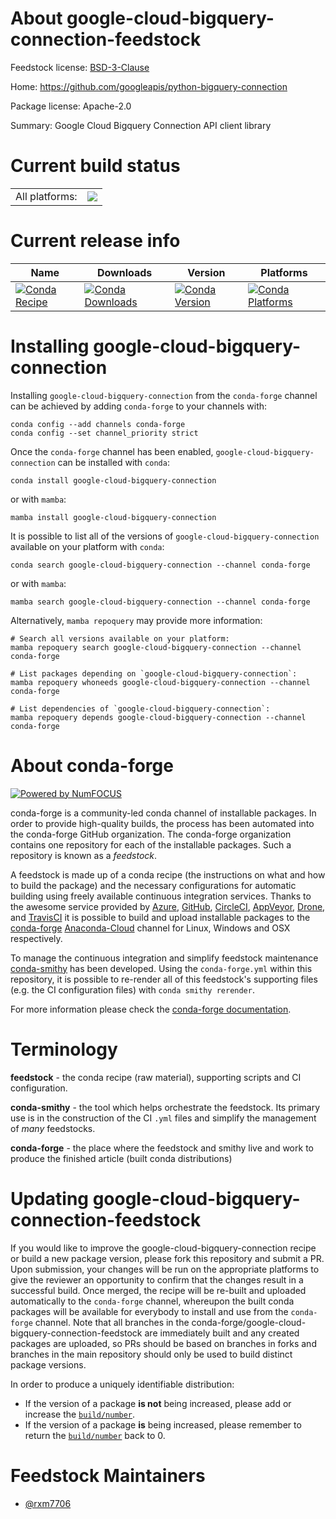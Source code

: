 About google-cloud-bigquery-connection-feedstock
================================================

Feedstock license: [BSD-3-Clause](https://github.com/conda-forge/google-cloud-bigquery-connection-feedstock/blob/main/LICENSE.txt)

Home: https://github.com/googleapis/python-bigquery-connection

Package license: Apache-2.0

Summary: Google Cloud Bigquery Connection API client library

Current build status
====================


<table><tr><td>All platforms:</td>
    <td>
      <a href="https://dev.azure.com/conda-forge/feedstock-builds/_build/latest?definitionId=20300&branchName=main">
        <img src="https://dev.azure.com/conda-forge/feedstock-builds/_apis/build/status/google-cloud-bigquery-connection-feedstock?branchName=main">
      </a>
    </td>
  </tr>
</table>

Current release info
====================

| Name | Downloads | Version | Platforms |
| --- | --- | --- | --- |
| [![Conda Recipe](https://img.shields.io/badge/recipe-google--cloud--bigquery--connection-green.svg)](https://anaconda.org/conda-forge/google-cloud-bigquery-connection) | [![Conda Downloads](https://img.shields.io/conda/dn/conda-forge/google-cloud-bigquery-connection.svg)](https://anaconda.org/conda-forge/google-cloud-bigquery-connection) | [![Conda Version](https://img.shields.io/conda/vn/conda-forge/google-cloud-bigquery-connection.svg)](https://anaconda.org/conda-forge/google-cloud-bigquery-connection) | [![Conda Platforms](https://img.shields.io/conda/pn/conda-forge/google-cloud-bigquery-connection.svg)](https://anaconda.org/conda-forge/google-cloud-bigquery-connection) |

Installing google-cloud-bigquery-connection
===========================================

Installing `google-cloud-bigquery-connection` from the `conda-forge` channel can be achieved by adding `conda-forge` to your channels with:

```
conda config --add channels conda-forge
conda config --set channel_priority strict
```

Once the `conda-forge` channel has been enabled, `google-cloud-bigquery-connection` can be installed with `conda`:

```
conda install google-cloud-bigquery-connection
```

or with `mamba`:

```
mamba install google-cloud-bigquery-connection
```

It is possible to list all of the versions of `google-cloud-bigquery-connection` available on your platform with `conda`:

```
conda search google-cloud-bigquery-connection --channel conda-forge
```

or with `mamba`:

```
mamba search google-cloud-bigquery-connection --channel conda-forge
```

Alternatively, `mamba repoquery` may provide more information:

```
# Search all versions available on your platform:
mamba repoquery search google-cloud-bigquery-connection --channel conda-forge

# List packages depending on `google-cloud-bigquery-connection`:
mamba repoquery whoneeds google-cloud-bigquery-connection --channel conda-forge

# List dependencies of `google-cloud-bigquery-connection`:
mamba repoquery depends google-cloud-bigquery-connection --channel conda-forge
```


About conda-forge
=================

[![Powered by
NumFOCUS](https://img.shields.io/badge/powered%20by-NumFOCUS-orange.svg?style=flat&colorA=E1523D&colorB=007D8A)](https://numfocus.org)

conda-forge is a community-led conda channel of installable packages.
In order to provide high-quality builds, the process has been automated into the
conda-forge GitHub organization. The conda-forge organization contains one repository
for each of the installable packages. Such a repository is known as a *feedstock*.

A feedstock is made up of a conda recipe (the instructions on what and how to build
the package) and the necessary configurations for automatic building using freely
available continuous integration services. Thanks to the awesome service provided by
[Azure](https://azure.microsoft.com/en-us/services/devops/), [GitHub](https://github.com/),
[CircleCI](https://circleci.com/), [AppVeyor](https://www.appveyor.com/),
[Drone](https://cloud.drone.io/welcome), and [TravisCI](https://travis-ci.com/)
it is possible to build and upload installable packages to the
[conda-forge](https://anaconda.org/conda-forge) [Anaconda-Cloud](https://anaconda.org/)
channel for Linux, Windows and OSX respectively.

To manage the continuous integration and simplify feedstock maintenance
[conda-smithy](https://github.com/conda-forge/conda-smithy) has been developed.
Using the ``conda-forge.yml`` within this repository, it is possible to re-render all of
this feedstock's supporting files (e.g. the CI configuration files) with ``conda smithy rerender``.

For more information please check the [conda-forge documentation](https://conda-forge.org/docs/).

Terminology
===========

**feedstock** - the conda recipe (raw material), supporting scripts and CI configuration.

**conda-smithy** - the tool which helps orchestrate the feedstock.
                   Its primary use is in the construction of the CI ``.yml`` files
                   and simplify the management of *many* feedstocks.

**conda-forge** - the place where the feedstock and smithy live and work to
                  produce the finished article (built conda distributions)


Updating google-cloud-bigquery-connection-feedstock
===================================================

If you would like to improve the google-cloud-bigquery-connection recipe or build a new
package version, please fork this repository and submit a PR. Upon submission,
your changes will be run on the appropriate platforms to give the reviewer an
opportunity to confirm that the changes result in a successful build. Once
merged, the recipe will be re-built and uploaded automatically to the
`conda-forge` channel, whereupon the built conda packages will be available for
everybody to install and use from the `conda-forge` channel.
Note that all branches in the conda-forge/google-cloud-bigquery-connection-feedstock are
immediately built and any created packages are uploaded, so PRs should be based
on branches in forks and branches in the main repository should only be used to
build distinct package versions.

In order to produce a uniquely identifiable distribution:
 * If the version of a package **is not** being increased, please add or increase
   the [``build/number``](https://docs.conda.io/projects/conda-build/en/latest/resources/define-metadata.html#build-number-and-string).
 * If the version of a package **is** being increased, please remember to return
   the [``build/number``](https://docs.conda.io/projects/conda-build/en/latest/resources/define-metadata.html#build-number-and-string)
   back to 0.

Feedstock Maintainers
=====================

* [@rxm7706](https://github.com/rxm7706/)

